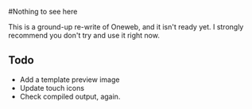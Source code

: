 #Nothing to see here

This is a ground-up re-write of Oneweb, and it isn't ready yet. I strongly recommend you don't try and use it right now.

## Todo
* Add a template preview image
* Update touch icons
* Check compiled output, again.
